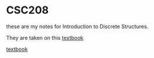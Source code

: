 # CSC208

these are my notes for Introduction to Discrete Structures.

They are taken on this [textbook](https://discrete.openmathbooks.org/dmoi4/ch_logic.html/"target="_blank)

<a href="https://discrete.openmathbooks.org/dmoi4/ch_logic.html" target="_blank">textbook</a>
